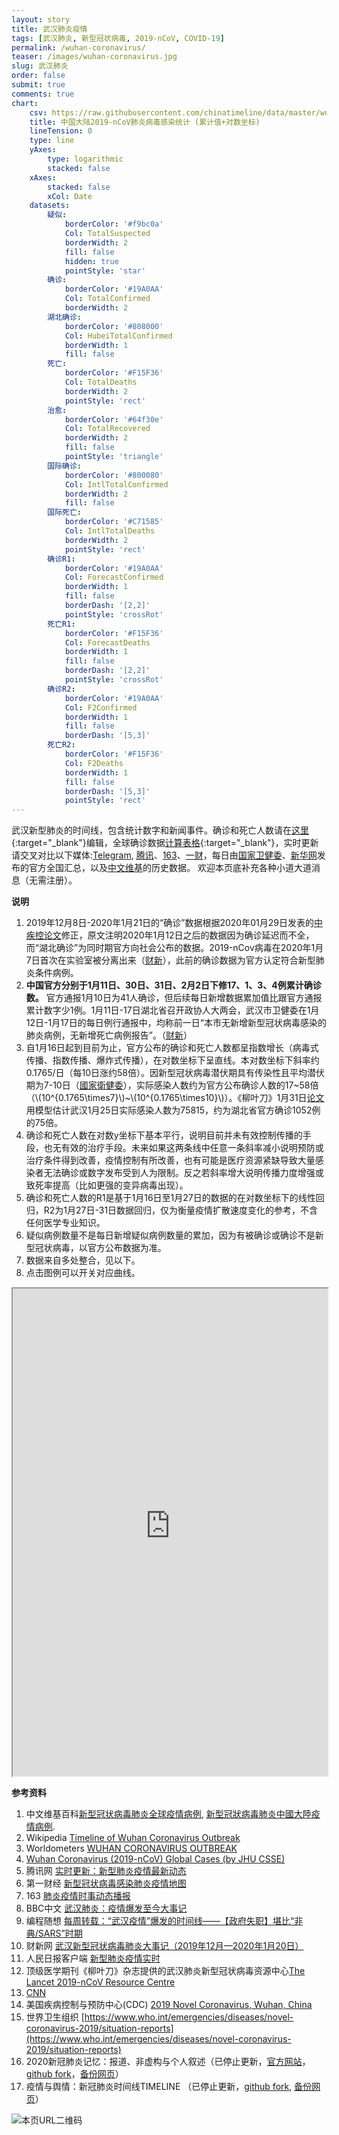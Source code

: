 ```yaml
---
layout: story
title: 武汉肺炎疫情
tags: [武汉肺炎, 新型冠状病毒, 2019-nCoV, COVID-19]
permalink: /wuhan-coronavirus/
teaser: /images/wuhan-coronavirus.jpg
slug: 武汉肺炎
order: false
submit: true
comments: true
chart:
    csv: https://raw.githubusercontent.com/chinatimeline/data/master/wuhan_coronavirus/wuhan_coronavirus_statistics.csv
    title: 中国大陆2019-nCoV肺炎病毒感染统计 (累计值+对数坐标)
    lineTension: 0
    type: line
    yAxes:
        type: logarithmic
        stacked: false
    xAxes:
        stacked: false
        xCol: Date
    datasets:
        疑似:
            borderColor: '#f9bc0a'
            Col: TotalSuspected
            borderWidth: 2
            fill: false
            hidden: true
            pointStyle: 'star'
        确诊:
            borderColor: '#19A0AA'
            Col: TotalConfirmed
            borderWidth: 2
        湖北确诊:
            borderColor: '#808000'
            Col: HubeiTotalConfirmed
            borderWidth: 1
            fill: false
        死亡:
            borderColor: '#F15F36'
            Col: TotalDeaths
            borderWidth: 2
            pointStyle: 'rect'
        治愈:
            borderColor: '#64f30e'
            Col: TotalRecovered
            borderWidth: 2
            fill: false
            pointStyle: 'triangle'
        国际确诊:
            borderColor: '#800080'
            Col: IntlTotalConfirmed
            borderWidth: 2
            fill: false
        国际死亡:
            borderColor: '#C71585'
            Col: IntlTotalDeaths
            borderWidth: 2
            pointStyle: 'rect'
        确诊R1:
            borderColor: '#19A0AA'
            Col: ForecastConfirmed
            borderWidth: 1
            fill: false
            borderDash: '[2,2]'
            pointStyle: 'crossRot'
        死亡R1:
            borderColor: '#F15F36'
            Col: ForecastDeaths
            borderWidth: 1
            fill: false
            borderDash: '[2,2]'
            pointStyle: 'crossRot'
        确诊R2:
            borderColor: '#19A0AA'
            Col: F2Confirmed
            borderWidth: 1
            fill: false
            borderDash: '[5,3]'
        死亡R2:
            borderColor: '#F15F36'
            Col: F2Deaths
            borderWidth: 1
            fill: false
            borderDash: '[5,3]'
            pointStyle: 'rect'
---
```


武汉新型肺炎的时间线，包含统计数字和新闻事件。确诊和死亡人数请在[这里](https://ethercalc.org/w2gfa2jtho6c){:target="_blank"}编辑，全球确诊数据[计算表格](https://ethercalc.org/m3zb12aaoyo4){:target="_blank"}，实时更新请交叉对比以下媒体:[Telegram](https://t.me/s/nCoV2019), [腾讯](https://news.qq.com/zt2020/page/feiyan.htm)、[163](https://news.163.com/special/epidemic/?spssid=7283291fcdba1d8c2d13ee3da2cfb760&spsw=7&spss=other)、[一财](https://m.yicai.com/news/100476965.html)，每日由[国家卫健委](http://www.nhc.gov.cn/)、[新华网](http://www.xinhuanet.com/)发布的官方全国汇总，以及[中文维基](https://zh.wikipedia.org/wiki/%E6%96%B0%E5%9E%8B%E5%86%A0%E7%8B%80%E7%97%85%E6%AF%92%E8%82%BA%E7%82%8E%E4%B8%AD%E5%9C%8B%E5%A4%A7%E9%99%B8%E7%96%AB%E6%83%85%E7%97%85%E4%BE%8B)的历史数据。
欢迎本页底补充各种小道大道消息（无需注册）。

<canvas id="chart"></canvas>

**说明**
1. 2019年12月8日-2020年1月21日的“确诊”数据根据2020年01月29日发表的[中疾控论文](https://www.nejm.org/doi/full/10.1056/NEJMoa2001316)修正，原文注明2020年1月12日之后的数据因为确诊延迟而不全，而“湖北确诊”为同时期官方向社会公布的数据。2019-nCov病毒在2020年1月7日首次在实验室被分离出来（[财新](http://www.caixin.com/2020-01-20/101506242.html)），此前的确诊数据为官方认定符合新型肺炎条件病例。
2. **中国官方分别于1月11日、30日、31日、2月2日下修17、1、3、4例累计确诊数。** 官方通报1月10日为41人确诊，但后续每日新增数据累加值比跟官方通报累计数字少1例。1月11日-17日湖北省召开政协人大两会，武汉市卫健委在1月12日-1月17日的每日例行通报中，均称前一日“本市无新增新型冠状病毒感染的肺炎病例，无新增死亡病例报告”。（[财新](http://www.caixin.com/2020-01-20/101506242.html)）
3. 自1月16日起到目前为止，官方公布的确诊和死亡人数都呈指数增长（病毒式传播、指数传播、爆炸式传播），在对数坐标下呈直线。本对数坐标下斜率约0.1765/日（每10日涨约58倍）。因新型冠状病毒潜伏期具有传染性且平均潜伏期为7-10日（[國家衛健委](https://www.hk01.com/%E5%8D%B3%E6%99%82%E4%B8%AD%E5%9C%8B/426631/%E6%AD%A6%E6%BC%A2%E8%82%BA%E7%82%8E-%E5%9C%8B%E5%AE%B6%E8%A1%9B%E5%81%A5%E5%A7%94-%E7%97%85%E6%AF%92%E6%BD%9B%E4%BC%8F%E6%9C%9F%E6%9C%80%E7%9F%AD1%E5%A4%A9-%E5%82%B3%E6%9F%93%E6%80%A7%E6%9C%89%E5%A2%9E%E5%BC%B7%E8%B6%A8%E5%8B%A2)），实际感染人数约为官方公布确诊人数的17~58倍（\\(10^{0.1765\times7}\\)~\\(10^{0.1765\times10}\\)）。《柳叶刀》1月31日[论文](https://www.thelancet.com/pdfs/journals/lancet/PIIS0140-6736(20)30260-9.pdf)用模型估计武汉1月25日实际感染人数为75815，约为湖北省官方确诊1052例的75倍。
4. 确诊和死亡人数在对数y坐标下基本平行，说明目前并未有效控制传播的手段，也无有效的治疗手段。未来如果这两条线中任意一条斜率减小说明预防或治疗条件得到改善，疫情控制有所改善，也有可能是医疗资源紧缺导致大量感染者无法确诊或数字发布受到人为限制。反之若斜率增大说明传播力度增强或致死率提高（比如更强的变异病毒出现）。
7. 确诊和死亡人数的R1是基于1月16日至1月27日的数据的在对数坐标下的线性回归，R2为1月27日-31日数据回归，仅为衡量疫情扩散速度变化的参考，不含任何医学专业知识。
5. 疑似病例数量不是每日新增疑似病例数量的累加，因为有被确诊或确诊不是新型冠状病毒，以官方公布数据为准。
6. 数据来自多处整合，见以下。
8. 点击图例可以开关对应曲线。

<iframe src="https://gisanddata.maps.arcgis.com/apps/opsdashboard/index.html?fbclid=IwAR28KKIC3qBUIuUItThw1MqJW96mAY6qvNc0FJaY_XETI4T_M9FbTkqdcRw#/bda7594740fd40299423467b48e9ecf6" width="100%" height="780px"></iframe>

**参考资料**
1. 中文维基百科[新型冠状病毒肺炎全球疫情病例](https://zh.wikipedia.org/zh-hans/%E6%96%B0%E5%9E%8B%E5%86%A0%E7%8B%80%E7%97%85%E6%AF%92%E8%82%BA%E7%82%8E%E5%85%A8%E7%90%83%E7%96%AB%E6%83%85%E7%97%85%E4%BE%8B), [新型冠狀病毒肺炎中國大陸疫情病例](https://zh.wikipedia.org/wiki/%E6%96%B0%E5%9E%8B%E5%86%A0%E7%8B%80%E7%97%85%E6%AF%92%E8%82%BA%E7%82%8E%E4%B8%AD%E5%9C%8B%E5%A4%A7%E9%99%B8%E7%96%AB%E6%83%85%E7%97%85%E4%BE%8B).
4. Wikipedia [Timeline of Wuhan Coronavirus Outbreak](https://en.wikipedia.org/wiki/Timeline_of_the_2019%E2%80%9320_Wuhan_coronavirus_outbreak)
13. Worldometers [WUHAN CORONAVIRUS OUTBREAK](https://www.worldometers.info/coronavirus/)
11. [Wuhan Coronavirus (2019-nCoV) Global Cases (by JHU CSSE)](https://gisanddata.maps.arcgis.com/apps/opsdashboard/index.html?fbclid=IwAR28KKIC3qBUIuUItThw1MqJW96mAY6qvNc0FJaY_XETI4T_M9FbTkqdcRw#/bda7594740fd40299423467b48e9ecf6)
12. 腾讯网 [实时更新：新型肺炎疫情最新动态](https://news.qq.com/zt2020/page/feiyan.htm)
10. 第一财经 [新型冠状病毒感染肺炎疫情地图](https://m.yicai.com/news/100476965.html)
7. 163 [肺炎疫情时事动态播报](https://news.163.com/special/epidemic/?spssid=7283291fcdba1d8c2d13ee3da2cfb760&spsw=7&spss=other)
14. BBC中文 [武汉肺炎：疫情爆发至今大事记](https://www.bbc.com/zhongwen/simp/chinese-news-51382117)
5. 编程随想 [每周转载：“武汉疫情”爆发的时间线——【政府失职】堪比“非典/SARS”时期](https://program-think.blogspot.com/2020/01/weekly-share-141.html)
6. 财新网 [武汉新型冠状病毒肺炎大事记（2019年12月—2020年1月20日）](http://www.caixin.com/2020-01-20/101506242.html)
8. 人民日报客户端 [新型肺炎疫情实时](https://activity.peopleapp.com/broadcast/)
13. 顶级医学期刊《柳叶刀》杂志提供的武汉肺炎新型冠状病毒资源中心[The Lancet 2019-nCoV Resource Centre](https://www.thelancet.com/coronavirus)
3. [CNN](https://www.cnn.com/asia/live-news/coronavirus-outbreak-hnk-intl-01-25-20/index.html)
9. 美国疾病控制与预防中心(CDC) [2019 Novel Coronavirus, Wuhan, China](https://www.cdc.gov/coronavirus/2019-ncov/index.html)
1. 世界卫生组织 [https://www.who.int/emergencies/diseases/novel-coronavirus-2019/situation-reports](https://www.who.int/emergencies/diseases/novel-coronavirus-2019/situation-reports)
15. 2020新冠肺炎记忆：报道、非虚构与个人叙述（已停止更新，[官方网站](https://ncov2020.info/memory/)，[github fork](https://github.com/chinatimeline/nCovMemory)，[备份网页](https://chinatimeline.github.io/nCovMemory/)）
16. 疫情与舆情：新冠肺炎时间线TIMELINE （已停止更新，[github fork](https://github.com/chinatimeline/wuhan2020-timeline-backup), [备份网页](https://chinatimeline.github.io/wuhan2020-timeline-backup/%E6%97%B6%E9%97%B4%E7%BA%BFTIMELINE.html)）

![本页URL二维码](https://i.imgur.com/wLwh0gQ.png)
